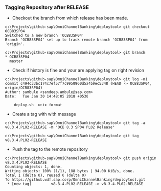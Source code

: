 
### Tagging Repository after RELEASE 

- Checkout the branch from which release has been made.
```
c:\Projects\github-sap\OmniChannelBanking\deploytool> git checkout OCB83SP04
Switched to a new branch 'OCB83SP04'
Branch 'OCB83SP04' set up to track remote branch 'OCB83SP04' from 'origin'.

c:\Projects\github-sap\OmniChannelBanking\deploytool> git branch
* OCB83SP04
  master
```


- Check if history is fine and your are applying tag on right revision
```
c:\Projects\github-sap\OmniChannelBanking\deploytool> git log -n1
commit c494c33bc174c7ef57f7c9950960d5a4b9ec5348 (HEAD -> OCB83SP04, origin/OCB83SP04)
Author: sambule <sandeep.ambule@sap.com>
Date:   Tue Jan 30 14:48:05 2018 +0530

    deploy.sh  unix format
```


- Create a tag with with message
```
c:\Projects\github-sap\OmniChannelBanking\deploytool> git tag -a v8.3.4.PL02-RELEASE -m "OCB 8.3 SP04 PL02 Release"

c:\Projects\github-sap\OmniChannelBanking\deploytool> git tag
v8.3.4.PL02-RELEASE
```


- Push the tag to the remote repository
```
c:\Projects\github-sap\OmniChannelBanking\deploytool> git push origin v8.3.4.PL02-RELEASE
Counting objects: 1, done.
Writing objects: 100% (1/1), 188 bytes | 94.00 KiB/s, done.
Total 1 (delta 0), reused 0 (delta 0)
To https://github.wdf.sap.corp/OmniChannelBanking/deploytool.git
 * [new tag]         v8.3.4.PL02-RELEASE -> v8.3.4.PL02-RELEASE
```